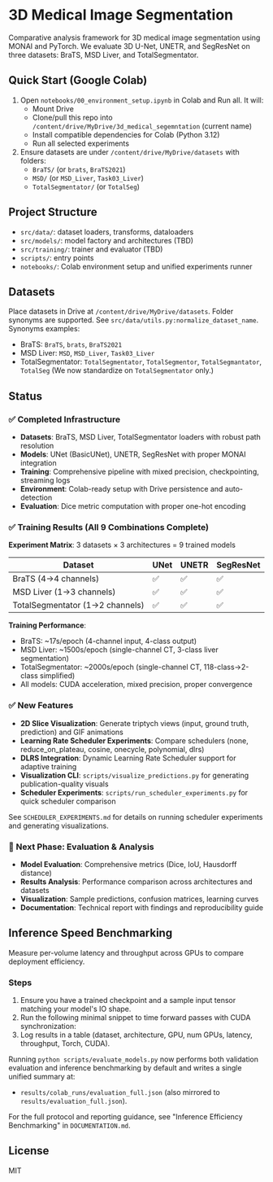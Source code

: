 # 3D Medical Image Segmentation

Comparative analysis framework for 3D medical image segmentation using MONAI and PyTorch. We evaluate 3D U-Net, UNETR, and SegResNet on three datasets: BraTS, MSD Liver, and TotalSegmentator.

## Quick Start (Google Colab)
1. Open `notebooks/00_environment_setup.ipynb` in Colab and Run all. It will:
   - Mount Drive
   - Clone/pull this repo into `/content/drive/MyDrive/3d_medical_segemntation` (current name)
   - Install compatible dependencies for Colab (Python 3.12)
   - Run all selected experiments
2. Ensure datasets are under `/content/drive/MyDrive/datasets` with folders:
   - `BraTS/` (or `brats`, `BraTS2021`)
   - `MSD/` (or `MSD_Liver`, `Task03_Liver`)
   - `TotalSegmentator/` (or `TotalSeg`)

## Project Structure
- `src/data/`: dataset loaders, transforms, dataloaders
- `src/models/`: model factory and architectures (TBD)
- `src/training/`: trainer and evaluator (TBD)
- `scripts/`: entry points
- `notebooks/`: Colab environment setup and unified experiments runner

## Datasets
Place datasets in Drive at `/content/drive/MyDrive/datasets`. Folder synonyms are supported. See `src/data/utils.py:normalize_dataset_name`.
Synonyms examples:
- BraTS: `BraTS`, `brats`, `BraTS2021`
- MSD Liver: `MSD`, `MSD_Liver`, `Task03_Liver`
- TotalSegmentator: `TotalSegmentator`, `TotalSegmentor`, `TotalSegmantator`, `TotalSeg`
  (We now standardize on `TotalSegmentator` only.)

## Status

### ✅ Completed Infrastructure
- **Datasets**: BraTS, MSD Liver, TotalSegmentator loaders with robust path resolution
- **Models**: UNet (BasicUNet), UNETR, SegResNet with proper MONAI integration
- **Training**: Comprehensive pipeline with mixed precision, checkpointing, streaming logs
- **Environment**: Colab-ready setup with Drive persistence and auto-detection
- **Evaluation**: Dice metric computation with proper one-hot encoding

### ✅ Training Results (All 9 Combinations Complete)
**Experiment Matrix**: 3 datasets × 3 architectures = 9 trained models

| Dataset | UNet | UNETR | SegResNet |
|---------|------|-------|-----------|
| BraTS (4→4 channels) | ✅ | ✅ | ✅ |
| MSD Liver (1→3 channels) | ✅ | ✅ | ✅ |
| TotalSegmentator (1→2 channels) | ✅ | ✅ | ✅ |

**Training Performance**:
- BraTS: ~17s/epoch (4-channel input, 4-class output)
- MSD Liver: ~1500s/epoch (single-channel CT, 3-class liver segmentation)  
- TotalSegmentator: ~2000s/epoch (single-channel CT, 118-class→2-class simplified)
- All models: CUDA acceleration, mixed precision, proper convergence

### ✅ New Features
- **2D Slice Visualization**: Generate triptych views (input, ground truth, prediction) and GIF animations
- **Learning Rate Scheduler Experiments**: Compare schedulers (none, reduce_on_plateau, cosine, onecycle, polynomial, dlrs)
- **DLRS Integration**: Dynamic Learning Rate Scheduler support for adaptive training
- **Visualization CLI**: `scripts/visualize_predictions.py` for generating publication-quality visuals
- **Scheduler Experiments**: `scripts/run_scheduler_experiments.py` for quick scheduler comparison

See `SCHEDULER_EXPERIMENTS.md` for details on running scheduler experiments and generating visualizations.

### 🔄 Next Phase: Evaluation & Analysis
- **Model Evaluation**: Comprehensive metrics (Dice, IoU, Hausdorff distance)
- **Results Analysis**: Performance comparison across architectures and datasets
- **Visualization**: Sample predictions, confusion matrices, learning curves
- **Documentation**: Technical report with findings and reproducibility guide

## Inference Speed Benchmarking
Measure per-volume latency and throughput across GPUs to compare deployment efficiency.

### Steps
1. Ensure you have a trained checkpoint and a sample input tensor matching your model's IO shape.
2. Run the following minimal snippet to time forward passes with CUDA synchronization:
3. Log results in a table (dataset, architecture, GPU, num GPUs, latency, throughput, Torch, CUDA).

Running `python scripts/evaluate_models.py` now performs both validation evaluation and inference benchmarking by default and writes a single unified summary at:
- `results/colab_runs/evaluation_full.json` (also mirrored to `results/evaluation_full.json`).

For the full protocol and reporting guidance, see "Inference Efficiency Benchmarking" in `DOCUMENTATION.md`.

## License
MIT
